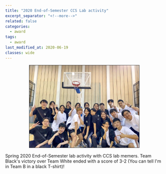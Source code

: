 ```yaml
---
title: "2020 End-of-Semester CCS Lab activity"
excerpt_separator: "<!--more-->"
related: false
categories:
  - award
tags:
  - award
last_modified_at: 2020-06-19
classes: wide
---
```


<p align="center">
    <img width="70%" src="/images/posts/post_2020_ccslab_endofsems.png">
</p>

Spring 2020 End-of-Semester lab activity with CCS lab memers. Team Black's victory over Team White ended with a score of 3-2 (You can tell I'm in Team B in a black T-shirt)! 
